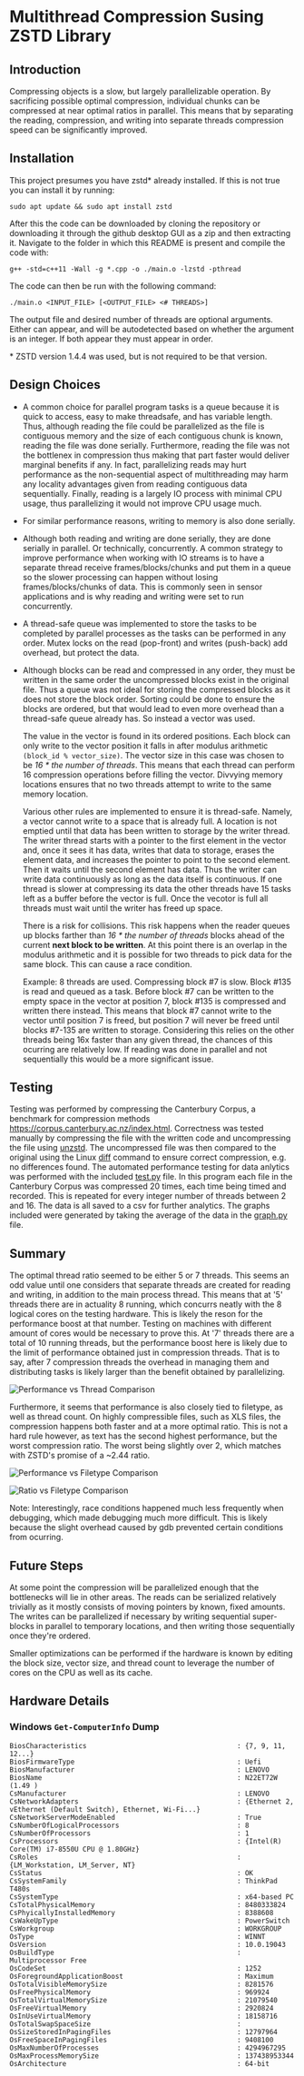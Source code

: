 # Multithread Compression Susing ZSTD Library

## Introduction

Compressing objects is a slow, but largely parallelizable operation. By sacrificing possible optimal compression, individual chunks can be compressed at near optimal ratios in parallel. This means that by separating the reading, compression, and writing into separate threads compression speed can be significantly improved.

## Installation

This project presumes you have zstd* already installed. If this is not true you can install it by running:

```sudo apt update && sudo apt install zstd```

After this the code can be downloaded by cloning the repository or downloading it through the github desktop GUI as a zip and then extracting it. Navigate to the folder in which this README is present and compile the code with:

```g++ -std=c++11 -Wall -g *.cpp -o ./main.o -lzstd -pthread```

The code can then be run with the following command:

```./main.o <INPUT_FILE> [<OUTPUT_FILE> <# THREADS>]```

The output file and desired number of threads are optional arguments. Either can appear, and will be autodetected based on whether the argument is an integer. If both appear they must appear in order.

\* ZSTD version 1.4.4 was used, but is not required to be that version.


## Design Choices

*   A common choice for parallel program tasks is a queue because it is quick to access, easy to make threadsafe, and has variable length. Thus, although reading the file could be parallelized as the file is contiguous memory and the size of each contiguous chunk is known, reading the file was done serially. Furthermore, reading the file was not the bottlenex in compression thus making that part faster would deliver marginal benefits if any. In fact, parallelizing reads may hurt performance as the non-sequential aspect of multithreading may harm any locality advantages given from reading contiguous data sequentially. Finally, reading is a largely IO process with minimal CPU usage, thus parallelizing it would not improve CPU usage much.
*   For similar performance reasons, writing to memory is also done serially.
*   Although both reading and writing are done serially, they are done serially in parallel. Or technically, concurrently. A common strategy to improve performance when working with IO streams is to have a separate thread receive frames/blocks/chunks and put them in a queue so the slower processing can happen without losing frames/blocks/chunks of data. This is commonly seen in sensor applications and is why reading and writing were set to run concurrently.
*   A thread-safe queue was implemented to store the tasks to be completed by parallel processes as the tasks can be performed in any order. Mutex locks on the read (pop-front) and writes (push-back) add overhead, but protect the data.
*   Although blocks can be read and compressed in any order, they must be written in the same order the uncompressed blocks exist in the original file. Thus a queue was not ideal for storing the compressed blocks as it does not store the block order. Sorting could be done to ensure the blocks are ordered, but that would lead to even more overhead than a thread-safe queue already has. So instead a vector was used.

    The value in the vector is found in its ordered positions. Each block can only write to the vector position it falls in after modulus arithmetic `(block_id % vector_size)`. The vector size in this case was chosen to be *16 * the number of threads*. This means that each thread can perform 16 compression operations before filling the vector. Divvying memory locations ensures that no two threads attempt to write to the same memory location.

    Various other rules are implemented to ensure it is thread-safe. Namely, a vector cannot write to a space that is already full. A location is not emptied until that data has been written to storage by the writer thread. The writer thread starts with a pointer to the first element in the vector and, once it sees it has data, writes that data to storage, erases the element data, and increases the pointer to point to the second element. Then it waits until the second element has data. Thus the writer can write data continuously as long as the data itself is continuous. If one thread is slower at compressing its data the other threads have 15 tasks left as a buffer before the vector is full. Once the vecotor is full all threads must wait until the writer has freed up space.

    There is a risk for collisions. This risk happens when the reader queues up blocks farther than *16 * the number of threads* blocks ahead of the current **next block to be written**. At this point there is an overlap in the modulus arithmetic and it is possible for two threads to pick data for the same block. This can cause a race condition.

    Example:
    8 threads are used. Compressing block #7 is slow. Block #135 is read and queued as a task. Before block #7 can be written to the empty space in the vector at position 7, block #135 is compressed and written there instead. This means that block #7 cannot write to the vector until position 7 is freed, but position 7 will never be freed until blocks #7-135 are written to storage. Considering this relies on the other threads being 16x faster than any given thread, the chances of this ocurring are relatively low. If reading was done in parallel and not sequentially this would be a more significant issue.



## Testing

Testing was performed by compressing the Canterbury Corpus, a benchmark for compression methods <https://corpus.canterbury.ac.nz/index.html>. Correctness was tested manually by compressing the file with the written code and uncompressing the file using [unzstd](https://www.manpagez.com/man/1/unzstd/). The uncompressed file was then compared to the original using the Linux [diff](https://man7.org/linux/man-pages/man1/diff.1.html) command to ensure correct compression, e.g. no differences found. The automated performance testing for data anlytics was performed with the included [test.py](test.py) file. In this program each file in the Canterbury Corpus was compressed 20 times, each time being timed and recorded. This is repeated for every integer number of threads between 2 and 16. The data is all saved to a csv for further analytics. The graphs included were generated by taking the average of the data in the [graph.py](graph.py) file.

## Summary

The optimal thread ratio seemed to be either 5 or 7 threads. This seems an odd value until one considers that separate threads are created for reading and writing, in addition to the main process thread. This means that at '5' threads there are in actuality 8 running, which concurrs neatly with the 8 logical cores on the testing hardware. This is likely the reson for the performance boost at that number. Testing on machines with different amount of cores would be necessary to prove this. At '7' threads there are a total of 10 running threads, but the performance boost here is likely due to the limit of performance obtained just in compression threads. That is to say, after 7 compression threads the overhead in managing them and distributing tasks is likely larger than the benefit obtained by parallelizing.

![Performance vs Thread Comparison](thread_perf.png)

Furthermore, it seems that performance is also closely tied to filetype, as well as thread count. On highly compressible files, such as XLS files, the compression happens both faster and at a more optimal ratio. This is not a hard rule however, as text has the second highest performance, but the worst compression ratio. The worst being slightly over 2, which matches with ZSTD's promise of a ~2.44 ratio.

![Performance vs Filetype Comparison](type_perf.png)

![Ratio vs Filetype Comparison](type_ratio.png)

Note: Interestingly, race conditions happened much less frequently when debugging, which made debugging much more difficult. This is likely because the slight overhead caused by gdb prevented certain conditions from ocurring.

## Future Steps

At some point the compression will be parallelized enough that the bottlenecks will lie in other areas. The reads can be serialized relatively trivially as it mostly consists of moving pointers by known, fixed amounts. The writes can be parallelized if necessary by writing sequential super-blocks in parallel to temporary locations, and then writing those sequentially once they're ordered.

Smaller optimizations can be performed if the hardware is known by editing the block size, vector size, and thread count to leverage the number of cores on the CPU as well as its cache.

## Hardware Details

### Windows `Get-ComputerInfo` Dump

```
BiosCharacteristics                                     : {7, 9, 11, 12...}
BiosFirmwareType                                        : Uefi
BiosManufacturer                                        : LENOVO
BiosName                                                : N22ET72W (1.49 )
CsManufacturer                                          : LENOVO
CsNetworkAdapters                                       : {Ethernet 2, vEthernet (Default Switch), Ethernet, Wi-Fi...}
CsNetworkServerModeEnabled                              : True
CsNumberOfLogicalProcessors                             : 8
CsNumberOfProcessors                                    : 1
CsProcessors                                            : {Intel(R) Core(TM) i7-8550U CPU @ 1.80GHz}
CsRoles                                                 : {LM_Workstation, LM_Server, NT}
CsStatus                                                : OK
CsSystemFamily                                          : ThinkPad T480s
CsSystemType                                            : x64-based PC
CsTotalPhysicalMemory                                   : 8480333824
CsPhyicallyInstalledMemory                              : 8388608
CsWakeUpType                                            : PowerSwitch
CsWorkgroup                                             : WORKGROUP
OsType                                                  : WINNT
OsVersion                                               : 10.0.19043
OsBuildType                                             : Multiprocessor Free
OsCodeSet                                               : 1252
OsForegroundApplicationBoost                            : Maximum
OsTotalVisibleMemorySize                                : 8281576
OsFreePhysicalMemory                                    : 969924
OsTotalVirtualMemorySize                                : 21079540
OsFreeVirtualMemory                                     : 2920824
OsInUseVirtualMemory                                    : 18158716
OsTotalSwapSpaceSize                                    :
OsSizeStoredInPagingFiles                               : 12797964
OsFreeSpaceInPagingFiles                                : 9408100
OsMaxNumberOfProcesses                                  : 4294967295
OsMaxProcessMemorySize                                  : 137438953344
OsArchitecture                                          : 64-bit
```